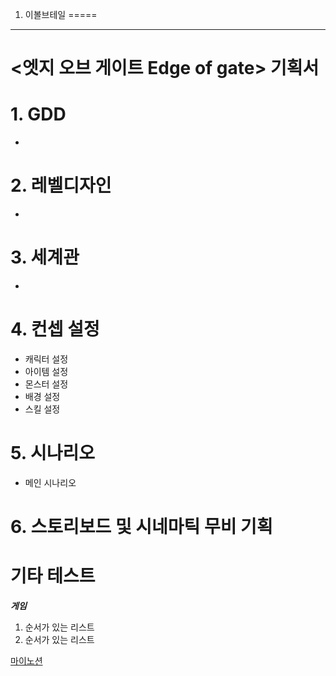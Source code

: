 
1. 이볼브테일
=====

-----



# <엣지 오브 게이트 Edge of gate> 기획서

# 1. GDD
- 
# 2. 레벨디자인
- 
# 3. 세계관
- 
# 4. 컨셉 설정
- 캐릭터 설정
- 아이템 설정
- 몬스터 설정
- 배경 설정
- 스킬 설정
# 5. 시나리오
- 메인 시나리오

# 6. 스토리보드 및 시네마틱 무비 기획</br>



# 기타 테스트
__*게임*__</br>

1. 순서가 있는 리스트
2. 순서가 있는 리스트

[마이노션](https://atentsgamedesign.notion.site/UXUI-58fbd6f6b6594252afe75f2e6078dd36?pvs=4)